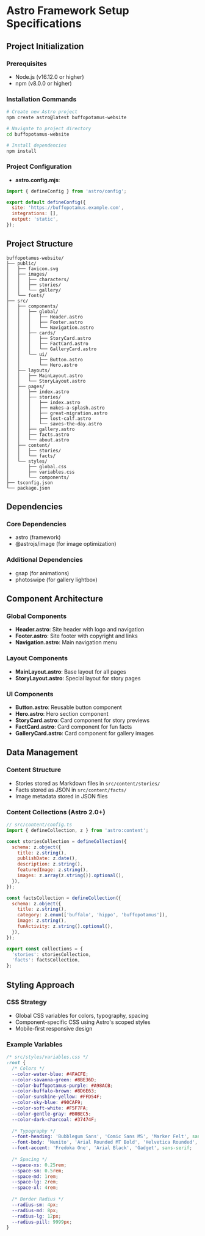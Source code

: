 # Astro Framework Setup Specifications

## Project Initialization

### Prerequisites
- Node.js (v16.12.0 or higher)
- npm (v8.0.0 or higher)

### Installation Commands
```bash
# Create new Astro project
npm create astro@latest buffopotamus-website

# Navigate to project directory
cd buffopotamus-website

# Install dependencies
npm install
```

### Project Configuration
- **astro.config.mjs**:
```javascript
import { defineConfig } from 'astro/config';

export default defineConfig({
  site: 'https://buffopotamus.example.com',
  integrations: [],
  output: 'static',
});
```

## Project Structure

```
buffopotamus-website/
├── public/
│   ├── favicon.svg
│   ├── images/
│   │   ├── characters/
│   │   ├── stories/
│   │   └── gallery/
│   └── fonts/
├── src/
│   ├── components/
│   │   ├── global/
│   │   │   ├── Header.astro
│   │   │   ├── Footer.astro
│   │   │   └── Navigation.astro
│   │   ├── cards/
│   │   │   ├── StoryCard.astro
│   │   │   ├── FactCard.astro
│   │   │   └── GalleryCard.astro
│   │   └── ui/
│   │       ├── Button.astro
│   │       └── Hero.astro
│   ├── layouts/
│   │   ├── MainLayout.astro
│   │   └── StoryLayout.astro
│   ├── pages/
│   │   ├── index.astro
│   │   ├── stories/
│   │   │   ├── index.astro
│   │   │   ├── makes-a-splash.astro
│   │   │   ├── great-migration.astro
│   │   │   ├── lost-calf.astro
│   │   │   └── saves-the-day.astro
│   │   ├── gallery.astro
│   │   ├── facts.astro
│   │   └── about.astro
│   ├── content/
│   │   ├── stories/
│   │   └── facts/
│   └── styles/
│       ├── global.css
│       ├── variables.css
│       └── components/
├── tsconfig.json
└── package.json
```

## Dependencies

### Core Dependencies
- astro (framework)
- @astrojs/image (for image optimization)

### Additional Dependencies
- gsap (for animations)
- photoswipe (for gallery lightbox)

## Component Architecture

### Global Components
- **Header.astro**: Site header with logo and navigation
- **Footer.astro**: Site footer with copyright and links
- **Navigation.astro**: Main navigation menu

### Layout Components
- **MainLayout.astro**: Base layout for all pages
- **StoryLayout.astro**: Special layout for story pages

### UI Components
- **Button.astro**: Reusable button component
- **Hero.astro**: Hero section component
- **StoryCard.astro**: Card component for story previews
- **FactCard.astro**: Card component for fun facts
- **GalleryCard.astro**: Card component for gallery images

## Data Management

### Content Structure
- Stories stored as Markdown files in `src/content/stories/`
- Facts stored as JSON in `src/content/facts/`
- Image metadata stored in JSON files

### Content Collections (Astro 2.0+)
```javascript
// src/content/config.ts
import { defineCollection, z } from 'astro:content';

const storiesCollection = defineCollection({
  schema: z.object({
    title: z.string(),
    publishDate: z.date(),
    description: z.string(),
    featuredImage: z.string(),
    images: z.array(z.string()).optional(),
  }),
});

const factsCollection = defineCollection({
  schema: z.object({
    title: z.string(),
    category: z.enum(['buffalo', 'hippo', 'buffopotamus']),
    image: z.string(),
    funActivity: z.string().optional(),
  }),
});

export const collections = {
  'stories': storiesCollection,
  'facts': factsCollection,
};
```

## Styling Approach

### CSS Strategy
- Global CSS variables for colors, typography, spacing
- Component-specific CSS using Astro's scoped styles
- Mobile-first responsive design

### Example Variables
```css
/* src/styles/variables.css */
:root {
  /* Colors */
  --color-water-blue: #4FACFE;
  --color-savanna-green: #8BE36D;
  --color-buffopotamus-purple: #A98ACB;
  --color-buffalo-brown: #8D6E63;
  --color-sunshine-yellow: #FFD54F;
  --color-sky-blue: #90CAF9;
  --color-soft-white: #F5F7FA;
  --color-gentle-gray: #B0BEC5;
  --color-dark-charcoal: #37474F;
  
  /* Typography */
  --font-heading: 'Bubblegum Sans', 'Comic Sans MS', 'Marker Felt', sans-serif;
  --font-body: 'Nunito', 'Arial Rounded MT Bold', 'Helvetica Rounded', sans-serif;
  --font-accent: 'Fredoka One', 'Arial Black', 'Gadget', sans-serif;
  
  /* Spacing */
  --space-xs: 0.25rem;
  --space-sm: 0.5rem;
  --space-md: 1rem;
  --space-lg: 2rem;
  --space-xl: 4rem;
  
  /* Border Radius */
  --radius-sm: 4px;
  --radius-md: 8px;
  --radius-lg: 12px;
  --radius-pill: 9999px;
}

